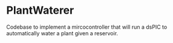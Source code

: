 # PlantWaterer
Codebase to implement a mircocontroller that will run a dsPIC to automatically water a plant given a reservoir.
